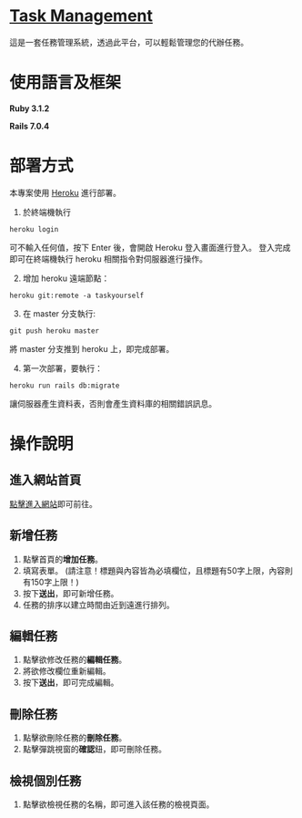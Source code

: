 # [Task Management](https://taskyourself.herokuapp.com/)

這是一套任務管理系統，透過此平台，可以輕鬆管理您的代辦任務。

# 使用語言及框架

**Ruby 3.1.2**

**Rails 7.0.4**

# 部署方式
本專案使用 [Heroku](https://id.heroku.com/login) 進行部署。

1. 於終端機執行 
```
heroku login
```
可不輸入任何值，按下 Enter 後，會開啟 Heroku 登入畫面進行登入。
登入完成即可在終端機執行 heroku 相關指令對伺服器進行操作。

2. 增加 heroku 遠端節點：
```
heroku git:remote -a taskyourself
```

3. 在 master 分支執行:
```
git push heroku master
```
將 master 分支推到 heroku 上，即完成部署。

4. 第一次部署，要執行：
```
heroku run rails db:migrate
```
讓伺服器產生資料表，否則會產生資料庫的相關錯誤訊息。

# 操作說明

## 進入網站首頁
[點擊進入網站](https://taskyourself.herokuapp.com/)即可前往。

## 新增任務
1. 點擊首頁的**增加任務**。
2. 填寫表單。
(請注意！標題與內容皆為必填欄位，且標題有50字上限，內容則有150字上限！)
3. 按下**送出**，即可新增任務。
4. 任務的排序以建立時間由近到遠進行排列。

## 編輯任務
1. 點擊欲修改任務的**編輯任務**。
2. 將欲修改欄位重新編輯。
3. 按下**送出**，即可完成編輯。

## 刪除任務
1. 點擊欲刪除任務的**刪除任務**。
2. 點擊彈跳視窗的**確認**鈕，即可刪除任務。

## 檢視個別任務
1. 點擊欲檢視任務的名稱，即可進入該任務的檢視頁面。